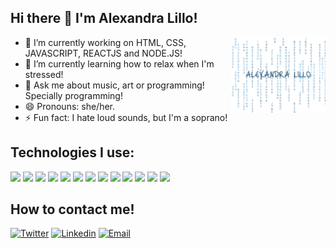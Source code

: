

## Hi there 👋 I'm Alexandra Lillo! </h1>
<img width="30%" align="right" alt="Github" src="matrix-transparent (1).gif" />
  <div>
  <ul>
<li> 🔭 I’m currently working on HTML, CSS, JAVASCRIPT, REACTJS and NODE.JS! </li>
<li> 🌱 I’m currently learning how to relax when I'm stressed! </li>
<li> 💬 Ask me about music, art or programming! Specially programming! </li>
<li> 😄 Pronouns: she/her. </li>
<li> ⚡ Fun fact: I hate loud sounds, but I'm a soprano! </li>
  </ul>
    </div>
  

## Technologies I use:
<img src = "https://img.shields.io/badge/HTML5-E34F26?style=for-the-badge&logo=html5&logoColor=white"> <img src = "https://img.shields.io/badge/CSS3-1572B6?style=for-the-badge&logo=css3&logoColor=white">
<img src="https://img.shields.io/badge/Bootstrap-563D7C?style=for-the-badge&logo=bootstrap&logoColor=white">
<img src="https://img.shields.io/badge/JavaScript-F7DF1E?style=for-the-badge&logo=javascript&logoColor=black">
<img src="https://img.shields.io/badge/Sass-CC6699?style=for-the-badge&logo=sass&logoColor=white">
<img src="https://img.shields.io/badge/React-20232A?style=for-the-badge&logo=react&logoColor=61DAFB">
<img src="https://img.shields.io/badge/SQLite-07405E?style=for-the-badge&logo=sqlite&logoColor=white">
<img src="https://img.shields.io/badge/Express.js-404D59?style=for-the-badge">
<img src="https://img.shields.io/badge/Node.js-43853D?style=for-the-badge&logo=node.js&logoColor=white">
<img src="https://img.shields.io/badge/-Git-F1502F?style=for-the-badge&logo=git&logoColor=FFFFFF">
<img src="https://img.shields.io/badge/-Github-000000?style=for-the-badge&logo=github&logoColor=FFFFFF">
<img src="https://img.shields.io/badge/-VS%20Code-007ACC?style=for-the-badge&logo=visual%20studio%20code&logoColor=white">
<img src="https://img.shields.io/badge/Heroku-430098?style=for-the-badge&logo=heroku&logoColor=white">



## How to contact me!
[![Twitter](https://img.shields.io/badge/-Twitter-1ca0f1?style=flat&labelColor=1ca0f1&logo=twitter&logoColor=white&link=https://twitter.com/thezarigueya)](https://twitter.com/thezarigueya)
[![Linkedin](https://img.shields.io/badge/-LinkedIn-blue?style=flat&logo=Linkedin&logoColor=white&link=https://www.linkedin.com/in/alexandralillorios/)](https://www.linkedin.com/in/alexandralillorios/)
[![Email](https://img.shields.io/badge/-Email-c14438?style=flat&logo=Gmail&logoColor=white&link=mailto:alexandralillor@gmail.com)](mailto:alexandralillor@gmail.com)
